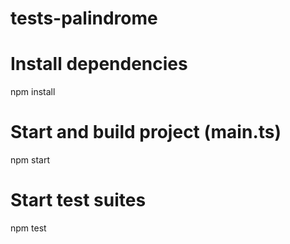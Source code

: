 # tests-palindrome


# Install dependencies 

npm install

# Start and build project (main.ts)

npm start


# Start test suites

npm test

